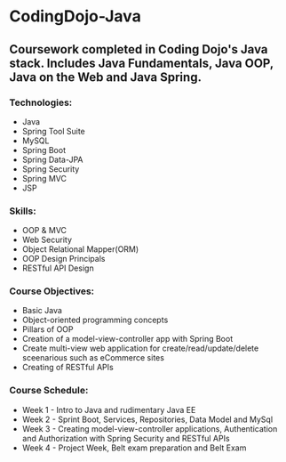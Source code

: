 # CodingDojo-Java
## Coursework completed in Coding Dojo's Java stack. Includes Java Fundamentals, Java OOP, Java on the Web and Java Spring.

### Technologies:
- Java
- Spring Tool Suite
- MySQL
- Spring Boot
- Spring Data-JPA
- Spring Security
- Spring MVC
- JSP

### Skills:
- OOP & MVC
- Web Security
- Object Relational Mapper(ORM)
- OOP Design Principals
- RESTful API Design

### Course Objectives:
- Basic Java
- Object-oriented programming concepts
- Pillars of OOP
- Creation of a model-view-controller app with Spring Boot
- Create multi-view web application for create/read/update/delete sceenarious such as eCommerce sites
- Creating of RESTful APIs

### Course Schedule:
- Week 1 - Intro to Java and rudimentary Java EE
- Week 2 - Sprint Boot, Services, Repositories, Data Model and MySql
- Week 3 - Creating model-view-controller applications, Authentication and Authorization with Spring Security and RESTful APIs
- Week 4 - Project Week, Belt exam preparation and Belt Exam
